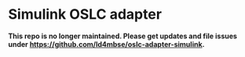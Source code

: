 # Simulink OSLC adapter

**This repo is no longer maintained. Please get updates and file issues under  https://github.com/ld4mbse/oslc-adapter-simulink.**
